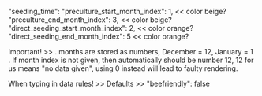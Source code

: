 "seeding_time":
"preculture_start_month_index": 1, << color beige?
"preculture_end_month_index": 3, << color beige?
"direct_seeding_start_month_index": 2, << color orange?
"direct_seeding_end_month_index": 5 << color orange?

Important! >>
. months are stored as numbers, December = 12, January = 1
. If month index is not given, then automatically should be number 12, 12 for us means "no data given", using 0 instead will lead to faulty rendering.

When typing in data rules! >>
Defaults >>
"beefriendly": false
